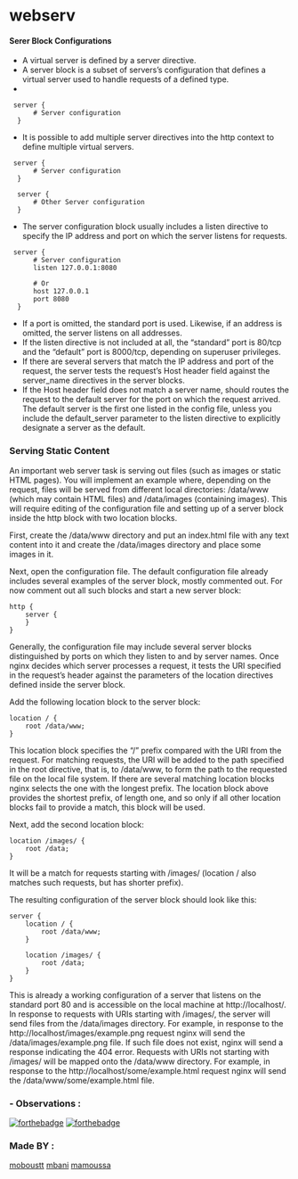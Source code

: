# webserv

#### Serer Block Configurations
  - A virtual server is defined by a server directive.
  - A server block is a subset of servers’s configuration that defines a virtual server used to handle requests of a defined type.
  - 
  ```
   server {
        # Server configuration
    }
  ```
  - It is possible to add multiple server directives into the http context to define multiple virtual servers.
  ```
   server {
        # Server configuration
    }
    
    server {
        # Other Server configuration
    }
  ```
  
  - The server configuration block usually includes a listen directive to specify the IP address and port on which the server listens for requests.
  ```
   server {
        # Server configuration
        listen 127.0.0.1:8080
        
        # Or
        host 127.0.0.1
        port 8080
    }
  ```
  - If a port is omitted, the standard port is used. Likewise, if an address is omitted, the server listens on all addresses.
  - If the listen directive is not included at all, the “standard” port is 80/tcp and the “default” port is 8000/tcp, depending on superuser privileges.
  - If there are several servers that match the IP address and port of the request, the server tests the request’s Host header field against the server_name         directives in the server blocks.   
  - If the Host header field does not match a server name, should routes the request to the default server for the port on which the request arrived. The default     server is the first one listed in the config file, unless you include the default_server parameter to the listen directive to explicitly designate a server       as the default.

  ### Serving Static Content
  
  An important web server task is serving out files (such as images or static HTML pages). You will implement an example where, depending on the request, files     will be served from different local directories: /data/www (which may contain HTML files) and /data/images (containing images). This will require editing of     the configuration file and setting up of a server block inside the http block with two location blocks.

  First, create the /data/www directory and put an index.html file with any text content into it and create the /data/images directory and place some images in it.

  Next, open the configuration file. The default configuration file already includes several examples of the server block, mostly commented out. For now comment out all such blocks and start a new server block:
```
http {
    server {
    }
}
```
Generally, the configuration file may include several server blocks distinguished by ports on which they listen to and by server names. Once nginx decides which server processes a request, it tests the URI specified in the request’s header against the parameters of the location directives defined inside the server block.

Add the following location block to the server block:
```
location / {
    root /data/www;
}
```
This location block specifies the “/” prefix compared with the URI from the request. For matching requests, the URI will be added to the path specified in the root directive, that is, to /data/www, to form the path to the requested file on the local file system. If there are several matching location blocks nginx selects the one with the longest prefix. The location block above provides the shortest prefix, of length one, and so only if all other location blocks fail to provide a match, this block will be used.

Next, add the second location block:
```
location /images/ {
    root /data;
}
```
It will be a match for requests starting with /images/ (location / also matches such requests, but has shorter prefix).

The resulting configuration of the server block should look like this:
```
server {
    location / {
        root /data/www;
    }

    location /images/ {
        root /data;
    }
}
```

This is already a working configuration of a server that listens on the standard port 80 and is accessible on the local machine at http://localhost/. In response to requests with URIs starting with /images/, the server will send files from the /data/images directory. For example, in response to the http://localhost/images/example.png request nginx will send the /data/images/example.png file. If such file does not exist, nginx will send a response indicating the 404 error. Requests with URIs not starting with /images/ will be mapped onto the /data/www directory. For example, in response to the http://localhost/some/example.html request nginx will send the /data/www/some/example.html file.


### - Observations : 

[![forthebadge](https://forthebadge.com/images/badges/made-with-c-plus-plus.svg)](https://forthebadge.com)
[![forthebadge](https://forthebadge.com/images/badges/built-with-love.svg)](https://forthebadge.com)

### Made BY :  
[moboustt](https://github.com/M0-san)
[mbani](https://github.com/mbani01)
[mamoussa](https://github.com/mamoussa405)
